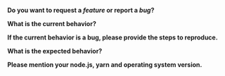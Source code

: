<!-- *Before creating an issue please make sure you are using the latest version of yarn.* -->

**Do you want to request a *feature* or report a *bug*?**
<!-- Is the feature a substantial feature request? Please use https://github.com/yarnpkg/rfcs -->

**What is the current behavior?**

**If the current behavior is a bug, please provide the steps to reproduce.**
<!-- If you can, provide a link to a public repository which contains the files necessary to reproduce this. -->

**What is the expected behavior?**

**Please mention your node.js, yarn and operating system version.**
